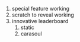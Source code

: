 1. special feature working
2. scratch to reveal working
3. innovative leaderboard
	1. static
	2. carasoul
